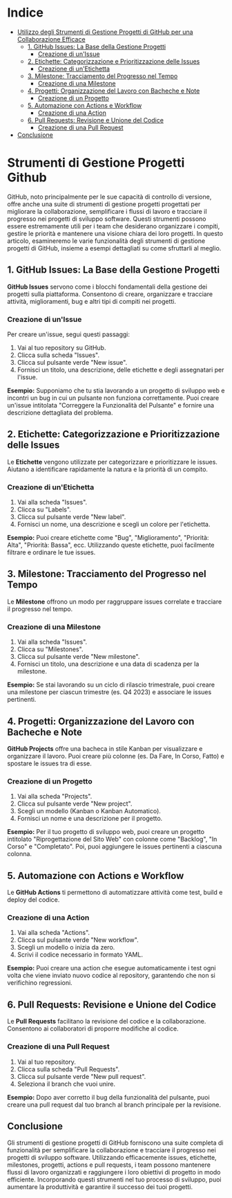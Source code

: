# Indice

- [Utilizzo degli Strumenti di Gestione Progetti di GitHub per una Collaborazione Efficace](#utilizzo-degli-strumenti-di-gestione-progetti-di-github-per-una-collaborazione-efficace)
  - [1. GitHub Issues: La Base della Gestione Progetti](#1-github-issues-la-base-della-gestione-progetti)
    - [Creazione di un'Issue](#creazione-di-un-issue)
  - [2. Etichette: Categorizzazione e Prioritizzazione delle Issues](#2-etichette-categorizzazione-e-prioritizzazione-delle-issues)
    - [Creazione di un'Etichetta](#creazione-di-un-etichetta)
  - [3. Milestone: Tracciamento del Progresso nel Tempo](#3-milestone-tracciamento-del-progresso-nel-tempo)
    - [Creazione di una Milestone](#creazione-di-una-milestone)
  - [4. Progetti: Organizzazione del Lavoro con Bacheche e Note](#4-progetti-organizzazione-del-lavoro-con-bacheche-e-note)
    - [Creazione di un Progetto](#creazione-di-un-progetto)
  - [5. Automazione con Actions e Workflow](#5-automazione-con-actions-e-workflow)
    - [Creazione di una Action](#creazione-di-una-action)
  - [6. Pull Requests: Revisione e Unione del Codice](#6-pull-requests-revisione-e-unione-del-codice)
    - [Creazione di una Pull Request](#creazione-di-una-pull-request)
- [Conclusione](#conclusione)

# Strumenti di Gestione Progetti Github

GitHub, noto principalmente per le sue capacità di controllo di versione, offre anche una suite di strumenti di gestione progetti progettati per migliorare la collaborazione, semplificare i flussi di lavoro e tracciare il progresso nei progetti di sviluppo software. Questi strumenti possono essere estremamente utili per i team che desiderano organizzare i compiti, gestire le priorità e mantenere una visione chiara dei loro progetti. In questo articolo, esamineremo le varie funzionalità degli strumenti di gestione progetti di GitHub, insieme a esempi dettagliati su come sfruttarli al meglio.

## 1. **GitHub Issues: La Base della Gestione Progetti**

**GitHub Issues** servono come i blocchi fondamentali della gestione dei progetti sulla piattaforma. Consentono di creare, organizzare e tracciare attività, miglioramenti, bug e altri tipi di compiti nei progetti.

### Creazione di un'Issue

Per creare un'issue, segui questi passaggi:

1. Vai al tuo repository su GitHub.
2. Clicca sulla scheda "Issues".
3. Clicca sul pulsante verde "New issue".
4. Fornisci un titolo, una descrizione, delle etichette e degli assegnatari per l'issue.

**Esempio:**
Supponiamo che tu stia lavorando a un progetto di sviluppo web e incontri un bug in cui un pulsante non funziona correttamente. Puoi creare un'issue intitolata "Correggere la Funzionalità del Pulsante" e fornire una descrizione dettagliata del problema.

## 2. **Etichette: Categorizzazione e Prioritizzazione delle Issues**

Le **Etichette** vengono utilizzate per categorizzare e prioritizzare le issues. Aiutano a identificare rapidamente la natura e la priorità di un compito.

### Creazione di un'Etichetta

1. Vai alla scheda "Issues".
2. Clicca su "Labels".
3. Clicca sul pulsante verde "New label".
4. Fornisci un nome, una descrizione e scegli un colore per l'etichetta.

**Esempio:**
Puoi creare etichette come "Bug", "Miglioramento", "Priorità: Alta", "Priorità: Bassa", ecc. Utilizzando queste etichette, puoi facilmente filtrare e ordinare le tue issues.

## 3. **Milestone: Tracciamento del Progresso nel Tempo**

Le **Milestone** offrono un modo per raggruppare issues correlate e tracciare il progresso nel tempo.

### Creazione di una Milestone

1. Vai alla scheda "Issues".
2. Clicca su "Milestones".
3. Clicca sul pulsante verde "New milestone".
4. Fornisci un titolo, una descrizione e una data di scadenza per la milestone.

**Esempio:**
Se stai lavorando su un ciclo di rilascio trimestrale, puoi creare una milestone per ciascun trimestre (es. Q4 2023) e associare le issues pertinenti.

## 4. **Progetti: Organizzazione del Lavoro con Bacheche e Note**

**GitHub Projects** offre una bacheca in stile Kanban per visualizzare e organizzare il lavoro. Puoi creare più colonne (es. Da Fare, In Corso, Fatto) e spostare le issues tra di esse.

### Creazione di un Progetto

1. Vai alla scheda "Projects".
2. Clicca sul pulsante verde "New project".
3. Scegli un modello (Kanban o Kanban Automatico).
4. Fornisci un nome e una descrizione per il progetto.

**Esempio:**
Per il tuo progetto di sviluppo web, puoi creare un progetto intitolato "Riprogettazione del Sito Web" con colonne come "Backlog", "In Corso" e "Completato". Poi, puoi aggiungere le issues pertinenti a ciascuna colonna.

## 5. **Automazione con Actions e Workflow**

Le **GitHub Actions** ti permettono di automatizzare attività come test, build e deploy del codice.

### Creazione di una Action

1. Vai alla scheda "Actions".
2. Clicca sul pulsante verde "New workflow".
3. Scegli un modello o inizia da zero.
4. Scrivi il codice necessario in formato YAML.

**Esempio:**
Puoi creare una action che esegue automaticamente i test ogni volta che viene inviato nuovo codice al repository, garantendo che non si verifichino regressioni.

## 6. **Pull Requests: Revisione e Unione del Codice**

Le **Pull Requests** facilitano la revisione del codice e la collaborazione. Consentono ai collaboratori di proporre modifiche al codice.

### Creazione di una Pull Request

1. Vai al tuo repository.
2. Clicca sulla scheda "Pull Requests".
3. Clicca sul pulsante verde "New pull request".
4. Seleziona il branch che vuoi unire.

**Esempio:**
Dopo aver corretto il bug della funzionalità del pulsante, puoi creare una pull request dal tuo branch al branch principale per la revisione.

## Conclusione

Gli strumenti di gestione progetti di GitHub forniscono una suite completa di funzionalità per semplificare la collaborazione e tracciare il progresso nei progetti di sviluppo software. Utilizzando efficacemente issues, etichette, milestones, progetti, actions e pull requests, i team possono mantenere flussi di lavoro organizzati e raggiungere i loro obiettivi di progetto in modo efficiente. Incorporando questi strumenti nel tuo processo di sviluppo, puoi aumentare la produttività e garantire il successo dei tuoi progetti.
